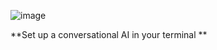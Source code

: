 ![image](https://github.com/user-attachments/assets/0277bb2d-444b-4fdf-9a8f-d062a81b9009)

**Set up a conversational AI in your terminal
**
